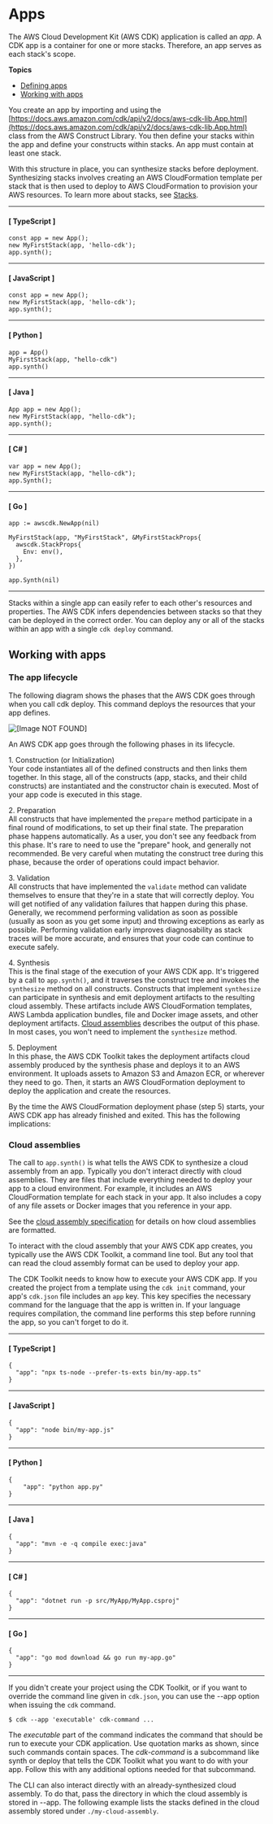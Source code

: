 # Apps<a name="apps"></a>

The AWS Cloud Development Kit \(AWS CDK\) application is called an *app*\. A CDK app is a container for one or more stacks\. Therefore, an app serves as each stack's scope\.

**Topics**
+ [Defining apps](#apps_construct)
+ [Working with apps](#apps-work)


You create an app by importing and using the [https://docs.aws.amazon.com/cdk/api/v2/docs/aws-cdk-lib.App.html](https://docs.aws.amazon.com/cdk/api/v2/docs/aws-cdk-lib.App.html) class from the AWS Construct Library\. You then define your stacks within the app and define your constructs within stacks\. An app must contain at least one stack\.

With this structure in place, you can synthesize stacks before deployment\. Synthesizing stacks involves creating an AWS CloudFormation template per stack that is then used to deploy to AWS CloudFormation to provision your AWS resources\. To learn more about stacks, see [Stacks](stacks.md)\.


---

#### [ TypeScript ]

```
const app = new App();
new MyFirstStack(app, 'hello-cdk');
app.synth();
```

---

#### [ JavaScript ]

```
const app = new App();
new MyFirstStack(app, 'hello-cdk');
app.synth();
```

---

#### [ Python ]

```
app = App()
MyFirstStack(app, "hello-cdk")
app.synth()
```

---

#### [ Java ]

```
App app = new App();
new MyFirstStack(app, "hello-cdk");
app.synth();
```

---

#### [ C\# ]

```
var app = new App();
new MyFirstStack(app, "hello-cdk");
app.Synth();
```

---

#### [ Go ]

```
app := awscdk.NewApp(nil)

MyFirstStack(app, "MyFirstStack", &MyFirstStackProps{
  awscdk.StackProps{
    Env: env(),
  },
})

app.Synth(nil)
```

---

Stacks within a single app can easily refer to each other's resources and properties\. The AWS CDK infers dependencies between stacks so that they can be deployed in the correct order\. You can deploy any or all of the stacks within an app with a single `cdk deploy` command\.

## Working with apps<a name="apps-work"></a>

### The app lifecycle<a name="lifecycle"></a>

The following diagram shows the phases that the AWS CDK goes through when you call cdk deploy\. This command deploys the resources that your app defines\.

![[Image NOT FOUND]](http://docs.aws.amazon.com/cdk/v2/guide/images/Lifecycle.png)

An AWS CDK app goes through the following phases in its lifecycle\.

1\. Construction \(or Initialization\)  
 Your code instantiates all of the defined constructs and then links them together\. In this stage, all of the constructs \(app, stacks, and their child constructs\) are instantiated and the constructor chain is executed\. Most of your app code is executed in this stage\.

2\. Preparation  
All constructs that have implemented the `prepare` method participate in a final round of modifications, to set up their final state\. The preparation phase happens automatically\. As a user, you don't see any feedback from this phase\. It's rare to need to use the "prepare" hook, and generally not recommended\. Be very careful when mutating the construct tree during this phase, because the order of operations could impact behavior\.

3\. Validation  
All constructs that have implemented the `validate` method can validate themselves to ensure that they're in a state that will correctly deploy\. You will get notified of any validation failures that happen during this phase\. Generally, we recommend performing validation as soon as possible \(usually as soon as you get some input\) and throwing exceptions as early as possible\. Performing validation early improves diagnosability as stack traces will be more accurate, and ensures that your code can continue to execute safely\.

4\. Synthesis  
This is the final stage of the execution of your AWS CDK app\. It's triggered by a call to `app.synth()`, and it traverses the construct tree and invokes the `synthesize` method on all constructs\. Constructs that implement `synthesize` can participate in synthesis and emit deployment artifacts to the resulting cloud assembly\. These artifacts include AWS CloudFormation templates, AWS Lambda application bundles, file and Docker image assets, and other deployment artifacts\. [Cloud assemblies](#apps_cloud_assembly) describes the output of this phase\. In most cases, you won't need to implement the `synthesize` method\.

5\. Deployment  
In this phase, the AWS CDK Toolkit takes the deployment artifacts cloud assembly produced by the synthesis phase and deploys it to an AWS environment\. It uploads assets to Amazon S3 and Amazon ECR, or wherever they need to go\. Then, it starts an AWS CloudFormation deployment to deploy the application and create the resources\.

By the time the AWS CloudFormation deployment phase \(step 5\) starts, your AWS CDK app has already finished and exited\. This has the following implications:


### Cloud assemblies<a name="apps_cloud_assembly"></a>

The call to `app.synth()` is what tells the AWS CDK to synthesize a cloud assembly from an app\. Typically you don't interact directly with cloud assemblies\. They are files that include everything needed to deploy your app to a cloud environment\. For example, it includes an AWS CloudFormation template for each stack in your app\. It also includes a copy of any file assets or Docker images that you reference in your app\.

See the [cloud assembly specification](https://github.com/aws/aws-cdk/blob/master/design/cloud-assembly.md) for details on how cloud assemblies are formatted\.

To interact with the cloud assembly that your AWS CDK app creates, you typically use the AWS CDK Toolkit, a command line tool\. But any tool that can read the cloud assembly format can be used to deploy your app\.

The CDK Toolkit needs to know how to execute your AWS CDK app\. If you created the project from a template using the `cdk init` command, your app's `cdk.json` file includes an `app` key\. This key specifies the necessary command for the language that the app is written in\. If your language requires compilation, the command line performs this step before running the app, so you can't forget to do it\.

---

#### [ TypeScript ]

```
{
  "app": "npx ts-node --prefer-ts-exts bin/my-app.ts"
}
```

---

#### [ JavaScript ]

```
{
  "app": "node bin/my-app.js"
}
```

---

#### [ Python ]

```
{
    "app": "python app.py"
}
```

---

#### [ Java ]

```
{
  "app": "mvn -e -q compile exec:java"
}
```

---

#### [ C\# ]

```
{
  "app": "dotnet run -p src/MyApp/MyApp.csproj"
}
```

---

#### [ Go ]

```
{
  "app": "go mod download && go run my-app.go"
}
```

---

If you didn't create your project using the CDK Toolkit, or if you want to override the command line given in `cdk.json`, you can use the \-\-app option when issuing the `cdk` command\.

```
$ cdk --app 'executable' cdk-command ...
```

The _executable_ part of the command indicates the command that should be run to execute your CDK application\. Use quotation marks as shown, since such commands contain spaces\. The _cdk\-command_ is a subcommand like synth or deploy that tells the CDK Toolkit what you want to do with your app\. Follow this with any additional options needed for that subcommand\.

The CLI can also interact directly with an already\-synthesized cloud assembly\. To do that, pass the directory in which the cloud assembly is stored in \-\-app\. The following example lists the stacks defined in the cloud assembly stored under `./my-cloud-assembly`\.

```